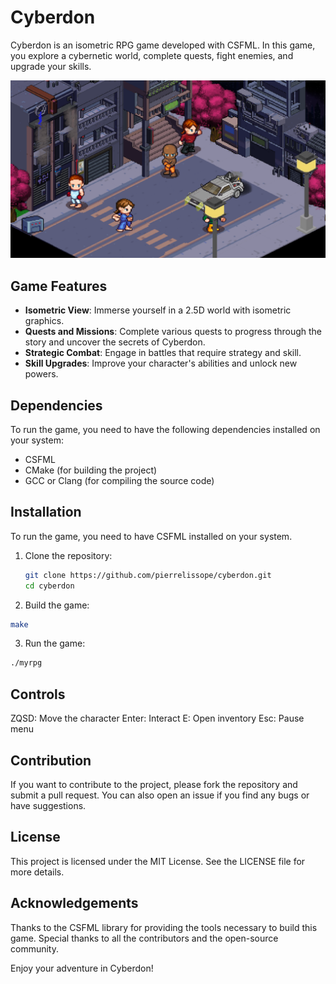 # Cyberdon

Cyberdon is an isometric RPG game developed with CSFML. In this game, you explore a cybernetic world, complete quests, fight enemies, and upgrade your skills.

![Cyberdon Screenshot](assets/screenshot.png)

## Game Features

- **Isometric View**: Immerse yourself in a 2.5D world with isometric graphics.
- **Quests and Missions**: Complete various quests to progress through the story and uncover the secrets of Cyberdon.
- **Strategic Combat**: Engage in battles that require strategy and skill.
- **Skill Upgrades**: Improve your character's abilities and unlock new powers.

## Dependencies

To run the game, you need to have the following dependencies installed on your system:
- CSFML
- CMake (for building the project)
- GCC or Clang (for compiling the source code)

## Installation

To run the game, you need to have CSFML installed on your system.

1. Clone the repository:
   ```sh
   git clone https://github.com/pierrelissope/cyberdon.git
   cd cyberdon
   ```
2. Build the game:
  ```sh
  make
  ```
3. Run the game:
  ```sh
  ./myrpg
  ```

## Controls

ZQSD: Move the character
Enter: Interact
E: Open inventory
Esc: Pause menu


## Contribution
If you want to contribute to the project, please fork the repository and submit a pull request. You can also open an issue if you find any bugs or have suggestions.


## License
This project is licensed under the MIT License. See the LICENSE file for more details.


## Acknowledgements
Thanks to the CSFML library for providing the tools necessary to build this game.
Special thanks to all the contributors and the open-source community.

Enjoy your adventure in Cyberdon!

